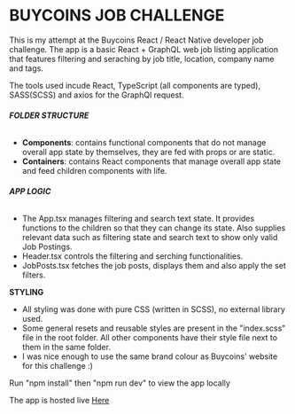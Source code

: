 # **BUYCOINS JOB CHALLENGE**

This is my attempt at the Buycoins React / React Native developer job challenge. The app is a basic React + GraphQL web job listing application that features filtering and seraching by job title, location, company name and tags.

The tools used incude React, TypeScript (all components are typed), SASS(SCSS) and axios for the GraphQl request.

###### **FOLDER STRUCTURE**

- **Components**: contains functional components that do not manage overall app state by themselves, they are fed with props or are static.
- **Containers**: contains React components that manage overall app state and feed children components with life.

###### **APP LOGIC**

- The App.tsx manages filtering and search text state. It provides functions to the children so that they can change its state. Also supplies relevant data such as filtering state and search text to show only valid Job Postings.
- Header.tsx controls the filtering and serching functionalities.
- JobPosts.tsx fetches the job posts, displays them and also apply the set filters.

**STYLING**

- All styling was done with pure CSS (written in SCSS), no external library used.
- Some general resets and reusable styles are present in the "index.scss" file in the root folder. All other components have their style file next to them in the same folder.
- I was nice enough to use the same brand colour as Buycoins' website for this challenge :)

Run "npm install" then "npm run dev" to view the app locally

The app is hosted live [Here](https://buycoins-app.netlify.app)
